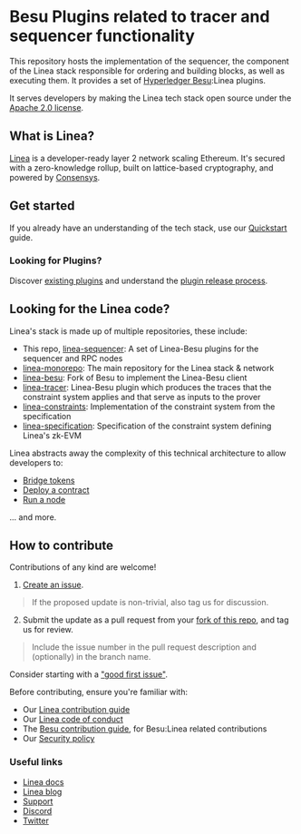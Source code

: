 # Besu Plugins related to tracer and sequencer functionality

This repository hosts the implementation of the sequencer, the component of the Linea stack responsible for ordering and building blocks, as well as executing them. It provides a set of [Hyperledger Besu](https://github.com/hyperledger/besu):Linea plugins. 

It serves developers by making the Linea tech stack open source under 
the [Apache 2.0 license](LICENSE).

## What is Linea?

[Linea](https://linea.build) is a developer-ready layer 2 network scaling Ethereum. It's secured with a zero-knowledge rollup, built on lattice-based cryptography, and powered by [Consensys](https://consensys.io).

## Get started

If you already have an understanding of the tech stack, use our [Quickstart](docs/quickstart.md) guide.

### Looking for Plugins?

Discover [existing plugins](docs/plugins.md) and understand the [plugin release process](docs/plugin-release.md). 

## Looking for the Linea code?

Linea's stack is made up of multiple repositories, these include:
- This repo, [linea-sequencer](https://github.com/Consensys/linea-sequencer): A set of Linea-Besu plugins for the sequencer and RPC nodes
- [linea-monorepo](https://github.com/Consensys/linea-monorepo): The main repository for the Linea stack & network 
- [linea-besu](https://github.com/Consensys/linea-besu): Fork of Besu to implement the Linea-Besu client
- [linea-tracer](https://github.com/Consensys/linea-tracer): Linea-Besu plugin which produces the traces that the constraint system applies and that serve as inputs to the prover
- [linea-constraints](https://github.com/Consensys/linea-constraints): Implementation of the constraint system from the specification
- [linea-specification](https://github.com/Consensys/linea-specification): Specification of the constraint system defining Linea's zk-EVM

Linea abstracts away the complexity of this technical architecture to allow developers to:

- [Bridge tokens](https://docs.linea.build/developers/guides/bridge)
- [Deploy a contract](https://docs.linea.build/developers/quickstart/deploy-smart-contract)
- [Run a node](https://docs.linea.build/developers/guides/run-a-node)

... and more.

## How to contribute

Contributions of any kind are welcome!

1. [Create an issue](https://github.com/Consensys/linea-sequencer/issues).
> If the proposed update is non-trivial, also tag us for discussion.
2. Submit the update as a pull request from your [fork of this repo](https://github.com/Consensys/linea-sequencer/fork), and tag us for review. 
> Include the issue number in the pull request description and (optionally) in the branch name.

Consider starting with a ["good first issue"](https://github.com/ConsenSys/linea-sequencer/issues?q=is%3Aissue+is%3Aopen+label%3A%22good+first+issue%22).

Before contributing, ensure you're familiar with:

- Our [Linea contribution guide](https://github.com/Consensys/linea-monorepo/blob/main/docs/contribute.md)
- Our [Linea code of conduct](https://github.com/Consensys/linea-monorepo/blob/main/docs/code-of-conduct.md)
- The [Besu contribution guide](https://github.com/Consensys/linea-monorepo/blob/main/https://wiki.hyperledger.org/display/BESU/Coding+Conventions), for Besu:Linea related contributions
- Our [Security policy](https://github.com/Consensys/linea-monorepo/blob/main/docs/security.md)


### Useful links

- [Linea docs](https://docs.linea.build)
- [Linea blog](https://linea.mirror.xyz)
- [Support](https://support.linea.build)
- [Discord](https://discord.gg/linea)
- [Twitter](https://twitter.com/LineaBuild)